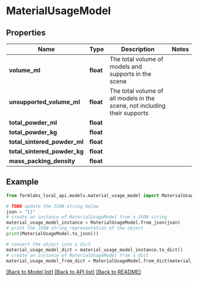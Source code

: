 # MaterialUsageModel


## Properties

Name | Type | Description | Notes
------------ | ------------- | ------------- | -------------
**volume_ml** | **float** | The total volume of models and supports in the scene | 
**unsupported_volume_ml** | **float** | The total volume of all models in the scene, not including their supports | 
**total_powder_ml** | **float** |  | 
**total_powder_kg** | **float** |  | 
**total_sintered_powder_ml** | **float** |  | 
**total_sintered_powder_kg** | **float** |  | 
**mass_packing_density** | **float** |  | 

## Example

```python
from formlabs_local_api.models.material_usage_model import MaterialUsageModel

# TODO update the JSON string below
json = "{}"
# create an instance of MaterialUsageModel from a JSON string
material_usage_model_instance = MaterialUsageModel.from_json(json)
# print the JSON string representation of the object
print(MaterialUsageModel.to_json())

# convert the object into a dict
material_usage_model_dict = material_usage_model_instance.to_dict()
# create an instance of MaterialUsageModel from a dict
material_usage_model_from_dict = MaterialUsageModel.from_dict(material_usage_model_dict)
```
[[Back to Model list]](../README.md#documentation-for-models) [[Back to API list]](../README.md#documentation-for-api-endpoints) [[Back to README]](../README.md)


